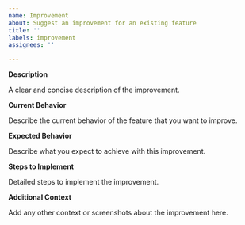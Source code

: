 ```yaml
---
name: Improvement
about: Suggest an improvement for an existing feature
title: ''
labels: improvement
assignees: ''

---
```


**Description**

A clear and concise description of the improvement.

**Current Behavior**

Describe the current behavior of the feature that you want to improve.

**Expected Behavior**

Describe what you expect to achieve with this improvement.

**Steps to Implement**

Detailed steps to implement the improvement.

**Additional Context**

Add any other context or screenshots about the improvement here.

